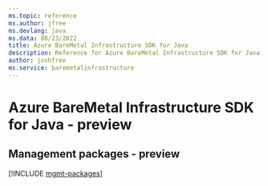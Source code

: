 ```yaml
---
ms.topic: reference
ms.author: jfree
ms.devlang: java
ms.data: 08/23/2022
title: Azure BareMetal Infrastructure SDK for Java
description: Reference for Azure BareMetal Infrastructure SDK for Java
author: joshfree
ms.service: baremetalinfrastructure
---
```

# Azure BareMetal Infrastructure SDK for Java - preview

## Management packages - preview
[!INCLUDE [mgmt-packages](baremetal-infrastructure-mgmt-index.md)]